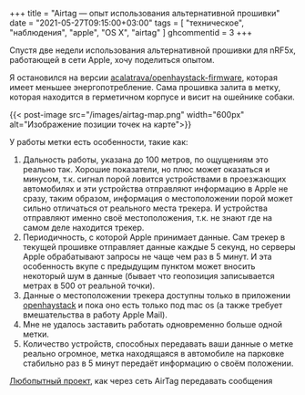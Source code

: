 +++
title = "Airtag — опыт использования альтернативной прошивки"
date = "2021-05-27T09:15:00+03:00"
tags = [
    "техническое",
    "наблюдения",
    "apple",
    "OS X",
    "airtag"
]
ghcommentid = 3
+++


Спустя две недели использования альтернативной прошивки для nRF5x, работающей в сети Apple, хочу поделиться опытом.

Я остановился на версии [acalatrava/openhaystack-firmware](https://github.com/acalatrava/openhaystack-firmware), которая имеет меньшее энергопотребление. Сама прошивка залита в метку, которая находится в герметичном корпусе и висит на ошейнике собаки.

{{< post-image src="/images/airtag-map.png" width="600px" alt="Изображение позиции точек на карте">}}

У работы метки есть особенности, такие как:

<!--more-->

1. Дальность работы, указана до 100 метров, по ощущениям это реально так. Хорошие показатели, но плюс может оказаться и минусом, т.к. сигнал порой ловится устройствами в проезжающих автомобилях и эти устройства отправляют информацию в Apple не сразу, таким образом, информация о местоположении порой может сильно отличаться от реального места трекера. И устройства отправляют именно своё местоположения, т.к. не знают где на самом деле находится трекер.
2. Периодичность, с которой Apple принимает данные. Сам трекер в текущей прошивке отправляет данные каждые 5 секунд, но серверы Apple обрабатывают запросы не чаще чем раз в 5 минут. И эта особенность вкупе с предыдущим пунктом может вносить некоторый шум в данные (бывает что геопозиция записывается метрах в 500 от реальной точки).
3. Данные о местоположении трекера доступны только в приложении [openhaystack](https://github.com/seemoo-lab/openhaystack/releases) и пока оно есть только под mac os (а также требует вмешательства в работу Apple Mail).
4. Мне не удалось заставить работать одновременно больше одной метки.
5. Количество устройств, способных передавать ваши данные о метке реально огромное, метка находящаяся в автомобиле на парковке стабильно раз в 5 минут передаёт информацию о своём положении.


[Любопытный проект](https://github.com/positive-security/send-my), как через сеть AirTag передавать сообщения

